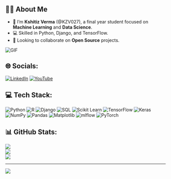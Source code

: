 ## 🧑‍💻 About Me

- 👋 I’m **Kshitiz Verma** (@KZV027), a final year student focused on **Machine Learning** and **Data Science**.
- 💻 Skilled in Python, Django, and TensorFlow.
- 💞 Looking to collaborate on **Open Source** projects.

![GIF](https://media.giphy.com/media/h2LCfvk3XBlQxKyKWY/giphy.gif)

  
## 🌐 Socials:
[![LinkedIn](https://img.shields.io/badge/LinkedIn-%230077B5.svg?logo=linkedin&logoColor=white)](https://linkedin.com/in/https://www.linkedin.com/in/kshitiz-verma-308794233/) [![YouTube](https://img.shields.io/badge/YouTube-%23FF0000.svg?logo=YouTube&logoColor=white)](https://youtube.com/@https://www.youtube.com/@TheWhy.Guy_) 

## 💻 Tech Stack:
![Python](https://img.shields.io/badge/Python-3776AB?style=for-the-badge&logo=python&logoColor=white)
![R](https://img.shields.io/badge/R-276DC3?style=for-the-badge&logo=R&logoColor=white)
![Django](https://img.shields.io/badge/Django-092E20?style=for-the-badge&logo=django&logoColor=white)
![SQL](https://img.shields.io/badge/SQL-4479A1?style=for-the-badge&logo=sqlite&logoColor=white)
![Scikit Learn](https://img.shields.io/badge/Scikit%20Learn-F7931E?style=for-the-badge&logo=scikit-learn&logoColor=white)
![TensorFlow](https://img.shields.io/badge/TensorFlow-FF6F20?style=for-the-badge&logo=tensorflow&logoColor=white)
![Keras](https://img.shields.io/badge/Keras-D00000?style=for-the-badge&logo=keras&logoColor=white)
![NumPy](https://img.shields.io/badge/Numpy-013243?style=for-the-badge&logo=numpy&logoColor=white)
![Pandas](https://img.shields.io/badge/Pandas-150458?style=for-the-badge&logo=pandas&logoColor=white)
![Matplotlib](https://img.shields.io/badge/Matplotlib-003b57?style=for-the-badge&logo=matplotlib&logoColor=white)
![mlflow](https://img.shields.io/badge/mlflow-%23d9ead3.svg?style=for-the-badge&logo=numpy&logoColor=blue)
![PyTorch](https://img.shields.io/badge/PyTorch-%23EE4C2C.svg?style=for-the-badge&logo=PyTorch&logoColor=white)

## 📊 GitHub Stats:
![](https://github-readme-stats.vercel.app/api?username=KZV027&theme=dark&hide_border=false&include_all_commits=false&count_private=false)<br/>
![](https://github-readme-streak-stats.herokuapp.com/?user=KZV027&theme=dark&hide_border=false)<br/>
![](https://github-readme-stats.vercel.app/api/top-langs/?username=KZV027&theme=dark&hide_border=false&include_all_commits=false&count_private=false&layout=compact)

---
[![](https://visitcount.itsvg.in/api?id=KZV027&icon=0&color=0)](https://visitcount.itsvg.in)


<!---
KZV027/KZV027 is a ✨ special ✨ repository because its `README.md` (this file) appears on your GitHub profile.
You can click the Preview link to take a look at your changes.
--->
